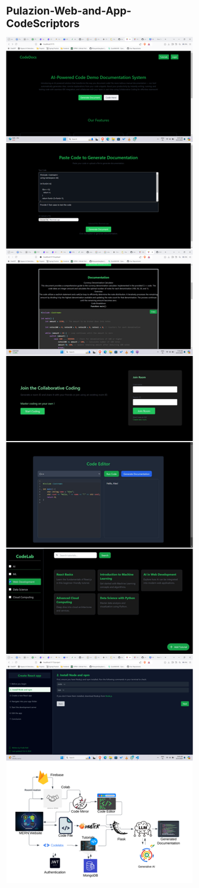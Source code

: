 # Pulazion-Web-and-App-CodeScriptors
<img src="photos/Home.png" alt="Image Description">
<img src="photos/Documentation with custom prompt.png" alt="Image Description">
<img src="photos/Documentation.png" alt="Image Description">
<img src="photos/Room creation collabrative IDE.jpg" alt="Image Description">
<img src="photos/IDE With Code Generator .jpg" alt="Image Description">
<img src="photos/codeLabs.jpg" alt="Image Description">
<img src="photos/Tutorials.png" alt="Image Description">
<img src="photos/flowchart.png" alt="Image Description">